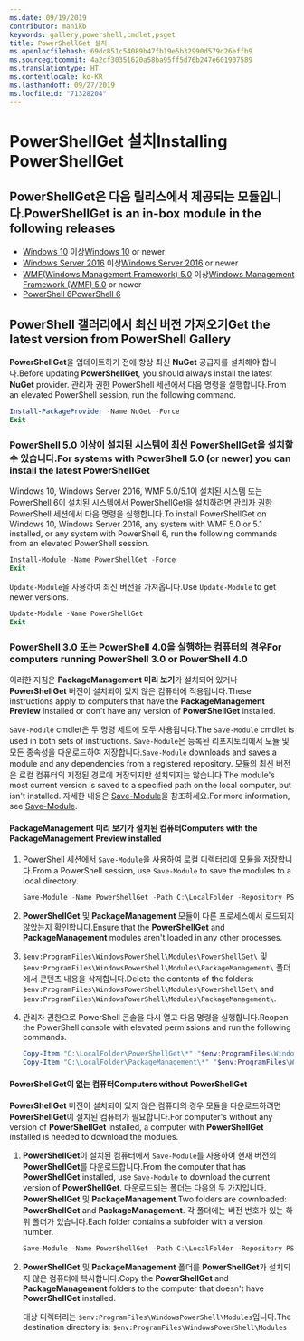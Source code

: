 ```yaml
---
ms.date: 09/19/2019
contributor: manikb
keywords: gallery,powershell,cmdlet,psget
title: PowerShellGet 설치
ms.openlocfilehash: 69dc851c54089b47fb19e5b32990d579d26effb9
ms.sourcegitcommit: 4a2cf30351620a58ba95ff5d76b247e601907589
ms.translationtype: HT
ms.contentlocale: ko-KR
ms.lasthandoff: 09/27/2019
ms.locfileid: "71328204"
---
```

# <a name="installing-powershellget"></a><span data-ttu-id="7e541-103">PowerShellGet 설치</span><span class="sxs-lookup"><span data-stu-id="7e541-103">Installing PowerShellGet</span></span>

## <a name="powershellget-is-an-in-box-module-in-the-following-releases"></a><span data-ttu-id="7e541-104">PowerShellGet은 다음 릴리스에서 제공되는 모듈입니다.</span><span class="sxs-lookup"><span data-stu-id="7e541-104">PowerShellGet is an in-box module in the following releases</span></span>

- <span data-ttu-id="7e541-105">[Windows 10](https://www.microsoft.com/windows) 이상</span><span class="sxs-lookup"><span data-stu-id="7e541-105">[Windows 10](https://www.microsoft.com/windows) or newer</span></span>
- <span data-ttu-id="7e541-106">[Windows Server 2016](/windows-server/windows-server) 이상</span><span class="sxs-lookup"><span data-stu-id="7e541-106">[Windows Server 2016](/windows-server/windows-server) or newer</span></span>
- <span data-ttu-id="7e541-107">[WMF(Windows Management Framework) 5.0](https://www.microsoft.com/download/details.aspx?id=50395) 이상</span><span class="sxs-lookup"><span data-stu-id="7e541-107">[Windows Management Framework (WMF) 5.0](https://www.microsoft.com/download/details.aspx?id=50395) or newer</span></span>
- [<span data-ttu-id="7e541-108">PowerShell 6</span><span class="sxs-lookup"><span data-stu-id="7e541-108">PowerShell 6</span></span>](https://github.com/PowerShell/PowerShell/releases)

## <a name="get-the-latest-version-from-powershell-gallery"></a><span data-ttu-id="7e541-109">PowerShell 갤러리에서 최신 버전 가져오기</span><span class="sxs-lookup"><span data-stu-id="7e541-109">Get the latest version from PowerShell Gallery</span></span>

<span data-ttu-id="7e541-110">**PowerShellGet**을 업데이트하기 전에 항상 최신 **NuGet** 공급자를 설치해야 합니다.</span><span class="sxs-lookup"><span data-stu-id="7e541-110">Before updating **PowerShellGet**, you should always install the latest **NuGet** provider.</span></span> <span data-ttu-id="7e541-111">관리자 권한 PowerShell 세션에서 다음 명령을 실행합니다.</span><span class="sxs-lookup"><span data-stu-id="7e541-111">From an elevated PowerShell session, run the following command.</span></span>

```powershell
Install-PackageProvider -Name NuGet -Force
Exit
```

### <a name="for-systems-with-powershell-50-or-newer-you-can-install-the-latest-powershellget"></a><span data-ttu-id="7e541-112">PowerShell 5.0 이상이 설치된 시스템에 최신 PowerShellGet을 설치할 수 있습니다.</span><span class="sxs-lookup"><span data-stu-id="7e541-112">For systems with PowerShell 5.0 (or newer) you can install the latest PowerShellGet</span></span>

<span data-ttu-id="7e541-113">Windows 10, Windows Server 2016, WMF 5.0/5.1이 설치된 시스템 또는 PowerShell 6이 설치된 시스템에서 PowerShellGet을 설치하려면 관리자 권한 PowerShell 세션에서 다음 명령을 실행합니다.</span><span class="sxs-lookup"><span data-stu-id="7e541-113">To install PowerShellGet on Windows 10, Windows Server 2016, any system with WMF 5.0 or 5.1 installed, or any system with PowerShell 6, run the following commands from an elevated PowerShell session.</span></span>

```powershell
Install-Module -Name PowerShellGet -Force
Exit
```

<span data-ttu-id="7e541-114">`Update-Module`을 사용하여 최신 버전을 가져옵니다.</span><span class="sxs-lookup"><span data-stu-id="7e541-114">Use `Update-Module` to get newer versions.</span></span>

```powershell
Update-Module -Name PowerShellGet
Exit
```

### <a name="for-computers-running-powershell-30-or-powershell-40"></a><span data-ttu-id="7e541-115">PowerShell 3.0 또는 PowerShell 4.0을 실행하는 컴퓨터의 경우</span><span class="sxs-lookup"><span data-stu-id="7e541-115">For computers running PowerShell 3.0 or PowerShell 4.0</span></span>

<span data-ttu-id="7e541-116">이러한 지침은 **PackageManagement 미리 보기**가 설치되어 있거나 **PowerShellGet** 버전이 설치되어 있지 않은 컴퓨터에 적용됩니다.</span><span class="sxs-lookup"><span data-stu-id="7e541-116">These instructions apply to computers that have the **PackageManagement Preview** installed or don't have any version of **PowerShellGet** installed.</span></span>

<span data-ttu-id="7e541-117">`Save-Module` cmdlet은 두 명령 세트에 모두 사용됩니다.</span><span class="sxs-lookup"><span data-stu-id="7e541-117">The `Save-Module` cmdlet is used in both sets of instructions.</span></span> <span data-ttu-id="7e541-118">`Save-Module`은 등록된 리포지토리에서 모듈 및 모든 종속성을 다운로드하여 저장합니다.</span><span class="sxs-lookup"><span data-stu-id="7e541-118">`Save-Module` downloads and saves a module and any dependencies from a registered repository.</span></span> <span data-ttu-id="7e541-119">모듈의 최신 버전은 로컬 컴퓨터의 지정된 경로에 저장되지만 설치되지는 않습니다.</span><span class="sxs-lookup"><span data-stu-id="7e541-119">The module's most current version is saved to a specified path on the local computer, but isn't installed.</span></span> <span data-ttu-id="7e541-120">자세한 내용은 [Save-Module](/powershell/module/PowershellGet/Save-Module)을 참조하세요.</span><span class="sxs-lookup"><span data-stu-id="7e541-120">For more information, see [Save-Module](/powershell/module/PowershellGet/Save-Module).</span></span>

#### <a name="computers-with-the-packagemanagement-preview-installed"></a><span data-ttu-id="7e541-121">PackageManagement 미리 보기가 설치된 컴퓨터</span><span class="sxs-lookup"><span data-stu-id="7e541-121">Computers with the PackageManagement Preview installed</span></span>

1. <span data-ttu-id="7e541-122">PowerShell 세션에서 `Save-Module`을 사용하여 로컬 디렉터리에 모듈을 저장합니다.</span><span class="sxs-lookup"><span data-stu-id="7e541-122">From a PowerShell session, use `Save-Module` to save the modules to a local directory.</span></span>

   ```powershell
   Save-Module -Name PowerShellGet -Path C:\LocalFolder -Repository PSGallery
   ```

1. <span data-ttu-id="7e541-123">**PowerShellGet** 및 **PackageManagement** 모듈이 다른 프로세스에서 로드되지 않았는지 확인합니다.</span><span class="sxs-lookup"><span data-stu-id="7e541-123">Ensure that the **PowerShellGet** and **PackageManagement** modules aren't loaded in any other processes.</span></span>
1. <span data-ttu-id="7e541-124">`$env:ProgramFiles\WindowsPowerShell\Modules\PowerShellGet\` 및 `$env:ProgramFiles\WindowsPowerShell\Modules\PackageManagement\` 폴더에서 콘텐츠 내용을 삭제합니다.</span><span class="sxs-lookup"><span data-stu-id="7e541-124">Delete the contents of the folders: `$env:ProgramFiles\WindowsPowerShell\Modules\PowerShellGet\` and `$env:ProgramFiles\WindowsPowerShell\Modules\PackageManagement\`.</span></span>
1. <span data-ttu-id="7e541-125">관리자 권한으로 PowerShell 콘솔을 다시 열고 다음 명령을 실행합니다.</span><span class="sxs-lookup"><span data-stu-id="7e541-125">Reopen the PowerShell console with elevated permissions and run the following commands.</span></span>

   ```powershell
   Copy-Item "C:\LocalFolder\PowerShellGet\*" "$env:ProgramFiles\WindowsPowerShell\Modules\PowerShellGet\" -Recurse -Force
   Copy-Item "C:\LocalFolder\PackageManagement\*" "$env:ProgramFiles\WindowsPowerShell\Modules\PackageManagement\" -Recurse -Force
   ```

#### <a name="computers-without-powershellget"></a><span data-ttu-id="7e541-126">PowerShellGet이 없는 컴퓨터</span><span class="sxs-lookup"><span data-stu-id="7e541-126">Computers without PowerShellGet</span></span>

<span data-ttu-id="7e541-127">**PowerShellGet** 버전이 설치되어 있지 않은 컴퓨터의 경우 모듈을 다운로드하려면 **PowerShellGet**이 설치된 컴퓨터가 필요합니다.</span><span class="sxs-lookup"><span data-stu-id="7e541-127">For computer's without any version of **PowerShellGet** installed, a computer with **PowerShellGet** installed is needed to download the modules.</span></span>

1. <span data-ttu-id="7e541-128">**PowerShellGet**이 설치된 컴퓨터에서 `Save-Module`를 사용하여 현재 버전의 **PowerShellGet**를 다운로드합니다.</span><span class="sxs-lookup"><span data-stu-id="7e541-128">From the computer that has **PowerShellGet** installed, use `Save-Module` to download the current version of **PowerShellGet**.</span></span> <span data-ttu-id="7e541-129">다운로드되는 폴더는 다음의 두 가지입니다. **PowerShellGet** 및 **PackageManagement**.</span><span class="sxs-lookup"><span data-stu-id="7e541-129">Two folders are downloaded: **PowerShellGet** and **PackageManagement**.</span></span> <span data-ttu-id="7e541-130">각 폴더에는 버전 번호가 있는 하위 폴더가 있습니다.</span><span class="sxs-lookup"><span data-stu-id="7e541-130">Each folder contains a subfolder with a version number.</span></span>

   ```powershell
   Save-Module -Name PowerShellGet -Path C:\LocalFolder -Repository PSGallery
   ```

1. <span data-ttu-id="7e541-131">**PowerShellGet** 및 **PackageManagement** 폴더를 **PowerShellGet**가 설치되지 않은 컴퓨터에 복사합니다.</span><span class="sxs-lookup"><span data-stu-id="7e541-131">Copy the **PowerShellGet** and **PackageManagement** folders to the computer that doesn't have **PowerShellGet** installed.</span></span>

   <span data-ttu-id="7e541-132">대상 디렉터리는 `$env:ProgramFiles\WindowsPowerShell\Modules`입니다.</span><span class="sxs-lookup"><span data-stu-id="7e541-132">The destination directory is: `$env:ProgramFiles\WindowsPowerShell\Modules`</span></span>
